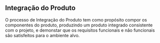 ## Integração do Produto

O processo de Integração do Produto tem como propósito compor os componentes do produto, produzindo um produto integrado consistente com o projeto, e demonstar que os requisitos funcionais e não funcionais são satisfeitos para o ambiente alvo.
